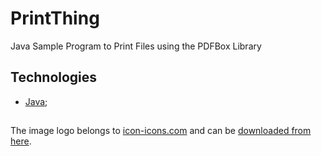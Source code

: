 # PrintThing
 Java Sample Program to Print Files using the PDFBox Library

## Technologies
* [Java](https://www.java.com/en/);

## 
 The image logo belongs to [icon-icons.com](https://icon-icons.com/) and can be [downloaded from here](https://icon-icons.com/icon/printer-print/78322).
